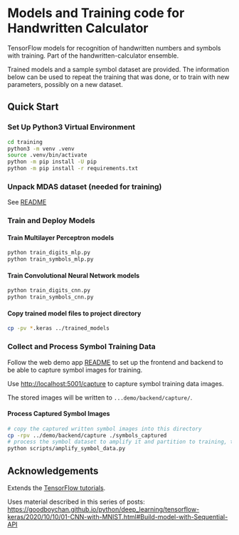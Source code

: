 # Models and Training code for Handwritten Calculator

TensorFlow models for recognition of handwritten numbers and symbols with training. Part of the handwritten-calculator ensemble.

Trained models and a sample symbol dataset are provided. The information below can be used to repeat the training that was done, or to train with new parameters, possibly on a new dataset.

## Quick Start

### Set Up Python3 Virtual Environment

```bash
cd training
python3 -m venv .venv
source .venv/bin/activate
python -m pip install -U pip
python -m pip install -r requirements.txt
```

### Unpack MDAS dataset (needed for training)

See [README](../mdas_symbol_dataset/README.md)

### Train and Deploy Models

#### Train Multilayer Perceptron models

```bash
python train_digits_mlp.py
python train_symbols_mlp.py
```

#### Train Convolutional Neural Network models

```bash
python train_digits_cnn.py
python train_symbols_cnn.py
```

#### Copy trained model files to project directory

```bash
cp -pv *.keras ../trained_models
```

### Collect and Process Symbol Training Data

Follow the web demo app [README](../demo/README.md) to set up the frontend and backend to be able to capture symbol images for training.

Use <http://localhost:5001/capture> to capture symbol training data images.

The stored images will be written to `...demo/backend/capture/`.

#### Process Captured Symbol Images

```bash
# copy the captured written symbol images into this directory
cp -rpv ../demo/backend/capture ./symbols_captured
# process the symbol dataset to amplify it and partition to training, test, validation
python scripts/amplify_symbol_data.py
```

## Acknowledgements

Extends the [TensorFlow tutorials](https://www.tensorflow.org/tutorials).

Uses material described in this series of posts:
<https://goodboychan.github.io/python/deep_learning/tensorflow-keras/2020/10/10/01-CNN-with-MNIST.html#Build-model-with-Sequential-API>
